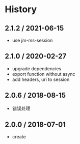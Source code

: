 # History

## 2.1.2 / 2021-06-15
- use jm-ms-session

## 2.1.0 / 2020-02-27
- upgrade dependencies
- export function without async
- add headers, uri to session 

## 2.0.6 / 2018-08-15
- 错误处理

## 2.0.0 / 2018-07-01
- create
